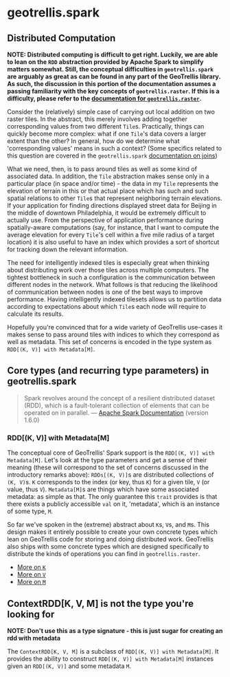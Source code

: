 # geotrellis.spark

## Distributed Computation

**NOTE: Distributed computing is difficult to get right. Luckily, we
are able to lean on the `RDD` abstraction provided by Apache Spark to
simplify matters somewhat. Still, the conceptual difficulties in
`geotrellis.spark` are arguably as great as can be found in any part
of the GeoTrellis library. As such, the discussion in this portion of
the documentation assumes a passing familiarity with the key concepts
of `geotrellis.raster`. If this is a difficulty, please refer to the
[documentation for `geotrellis.raster`](../raster/raster-intro.md).**  

Consider the (relatively) simple case of carrying out local addition on two
raster tiles. In the abstract, this merely involves adding together
corresponding values from two different `Tile`s. Practically, things can
quickly become more complex: what if one `Tile`'s data covers a larger
extent than the other? In general, how do we determine what
'corresponding values' means in such a context? (Some specifics related
to this question are covered in the `geotrellis.spark` [documentation on
joins](./spark-joins.md))  

What we need, then, is to pass around tiles as well as some kind of
associated data. In addition, the `Tile` abstraction makes sense only
in a particular place (in space and/or time) - the data in my `Tile`
represents the elevation of terrain in this or that actual place which
has such and such spatial relations to other `Tile`s that represent
neighboring terrain elevations. If your application for finding directions
displayed street data for Beijing in the middle of downtown
Philadelphia, it would be extremely difficult to actually use. From the
perspective of application performance during spatially-aware
computations (say, for instance, that I want to compute the average
elevation for every `Tile`'s cell within a five mile radius of a target
location) it is also useful to have an index which provides a sort of
shortcut for tracking down the relevant information.  

The need for intelligently indexed tiles is especially great when
thinking about distributing work over those tiles across multiple
computers. The tightest bottleneck in such a configuration is the
communication between different nodes in the network. What follows is
that reducing the likelihood of communication between nodes is one
of the best ways to improve performance. Having intelligently indexed
tilesets allows us to partition data according to expectations about
which `Tile`s each node will require to calculate its results.  

Hopefully you're convinced that for a wide variety of GeoTrellis
use-cases it makes sense to pass around tiles with indices to which
they correspond as well as metadata. This set of concerns is encoded in
the type system as `RDD[(K, V)] with Metadata[M]`.


## Core types (and recurring type parameters) in geotrellis.spark

> Spark revolves around the concept of a resilient distributed dataset
> (RDD), which is a fault-tolerant collection of elements that can be
> operated on in parallel.
— [Apache Spark
Documentation](http://spark.apache.org/docs/1.6.0/programming-guide.html#resilient-distributed-datasets-rdds)
(version 1.6.0)


### RDD[(K, V)] with Metadata[M]

The conceptual core of GeoTrellis' Spark support is the `RDD[(K, V)]
with Metadata[M]`. Let's look at the type parameters and get a sense of
their meaning (these will correspond to the set of concerns discussed in
the introductory remarks above):
`RDDs[(K, V)]`s are distributed collections of `(K, V)`s. `K` corresponds
to the index (or key, thus `K`) for a given tile, `V` (or value, thus `V`).
`Metadata[M]`s are things which have some associated metadata: as simple
as that. The only guarantee this `trait` provides is that there exists a
publicly accessible `val` on it, 'metadata', which is an instance of some
type, `M`.  

So far we've spoken in the (extreme) abstract about `K`s, `V`s, and
`M`s. This design makes it entirely possible to create your own concrete
types which lean on GeoTrellis code for storing and doing distributed
work. GeoTrellis also ships with some concrete types which are designed
specifically to distribute the kinds of operations you can find in
`geotrellis.raster`.  

- [More on `K`](./spark-keys.md)
- [More on `V`](./spark-values.md)
- [More on `M`](./spark-metadata.md)



## ContextRDD[K, V, M] is not the type you're looking for

**NOTE: Don't use this as a type signature - this is just sugar for
creating an rdd with metadata**

The `ContextRDD[K, V, M]` is a subclass of `RDD[(K, V)] with
Metadata[M]`. It provides the ability to construct `RDD[(K, V)] with
Metadata[M]` instances given an `RDD[(K, V)]` and some metadata `M`.

